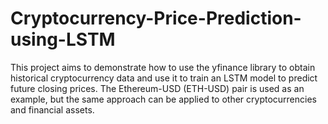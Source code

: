 # Cryptocurrency-Price-Prediction-using-LSTM
This project aims to demonstrate how to use the yfinance library to obtain historical cryptocurrency data and use it to train an LSTM model to predict future closing prices. The Ethereum-USD (ETH-USD) pair is used as an example, but the same approach can be applied to other cryptocurrencies and financial assets.
